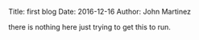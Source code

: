Title: first blog
Date: 2016-12-16
Author: John Martinez


there is nothing here just trying to get this to run.
